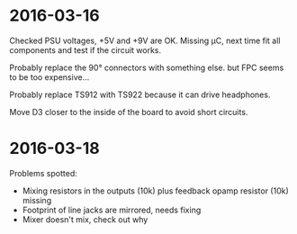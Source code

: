 # 2016-03-16

Checked PSU voltages, +5V and +9V are OK. Missing µC, next time fit all components and test if the circuit works.

Probably replace the 90° connectors with something else. but FPC seems to be too expensive…

Probably replace TS912 with TS922 because it can drive headphones.

Move D3 closer to the inside of the board to avoid short circuits.

# 2016-03-18

Problems spotted:

* Mixing resistors in the outputs (10k) plus feedback opamp resistor (10k) missing
* Footprint of line jacks are mirrored, needs fixing
* Mixer doesn't mix, check out why
